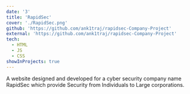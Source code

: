 ```yaml
---
date: '3'
title: 'RapidSec'
cover: './RapidSec.png'
github: 'https://github.com/ank1traj/rapidsec-Company-Project'
external: 'https://github.com/ank1traj/rapidsec-Company-Project'
tech:
  - HTML
  - JS
  - CSS
showInProjects: true
---
```


A website designed and developed for a cyber security company name RapidSec which provide Security from Individuals to Large corporations.